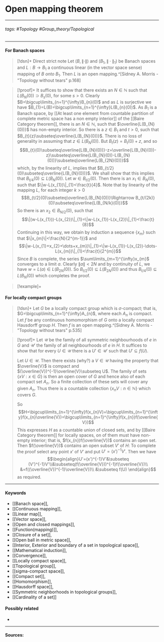# Open mapping theorem
***
###### tags: #Topology #Group_theory/Topological 
***
#### For Banach spaces
>[!dsn]+ Direct strict note
>Let $(B,\|\cdot\|)$ and $(B_{1},\|\cdot\|_{1})$ be Banach spaces and $L:B\to B_{1}$ a continuous linear (in the vector space sense) mapping of $B$ *onto* $B_{1}$. Then $L$ is an open mapping.^[Sidney A. Morris - "Topology without tears" p.168]

>[!proof]+
>It suffices to show that there exists an $N\in\mathbb{N}$ such that $L(B_{N}(0))\supset B_{s}(0)$, for some $s>0$.
>Clearly $B=\bigcup\limits_{n=1}^{\infty}B_{n}(0)$ and as $L$ is surjective we have $B_{1}=L(B)=\bigcup\limits_{n=1}^{\infty}L(B_{n}(0))$. 
>As $B_{1}$ is a Banach space, by [[At least one element from countable partition of complete metric space has a non empty interior]] of the [[Baire Category theorem]], there is an $N\in\mathbb{N}$, such that $\overline{L(B_{N}(0))}$ has non-empty interior.
>So there is a $z\in B_{1}$ and $t>0$, such that $B_{t}(z)\subseteq\overline{L(B_{N}(0))}$.
>There is no loss of generality in assuming that $z\in L(B_{N}(0))$.
>But $B_{t}(z)=B_{t}(0)+z$, and so
>$$B_{t}(0)\subseteq\overline{L(B_{N}(0))}-z=\overline{L(B_{N}(0))-z}\subseteq\overline{L(B_{N}(0))-L(B_{N}(0))}\subseteq\overline{L(B_{2N}(0))}$$
>which, by the linearity of $L$, implies that $B_{t/2}(0)\subseteq\overline{L(B_{N}(0))}$.
>We shall show that this implies that $B_{t/4}(0)\subseteq L(B_{N}(0))$.
>Let $w\in B_{t/2}(0)$. Then there is an $x_{1}\in B_{N}(0)$, such that $\|w-L(x_{1})\|_{1}<\frac{t}{4}$.
>Note that by linearity of the mapping $L$, for each integer $k>0$
>$$B_{t/2}(0)\subseteq\overline{L(B_{N}(0))}\Rightarrow B_{t/(2k)}(0)\subseteq\overline{L(B_{N/k}(0))}$$
>So there is an $x_{2}\in B_{N/2}(0)$, such that
>$$\|(w-L(x_{1}))-L(x_{2})\|_{1}=\|w-L(x_{1})-L(x_{2})\|_{1}<\frac{t}{8}$$
>Continuing in this way, we obtain by induction a sequence $\{x_{m}\}$ such that $\|x_{m}\|<\frac{N}{2^{m-1}}$ and
>$$\|w-L(x_{1}+x_{2}+\dots+x_{m})\|_{1}=\|w-L(x_{1})-L(x_{2})-\dots-L(x_{m})\|_{1}<\frac{t}{2^{m}}$$
>Since $B$ is complete, the series $\sum\limits_{m=1}^{\infty}x_{m}$ converges to a limit $a$.
>Clearly $\|a\|<2N$ and by continuity of $L$, we have $w=L(a)\in L(B_{2N}(0))$.
>So $B_{t/2}(0)\subseteq L(B_{2N}(0))$ and thus $B_{t/4}(0)\subseteq L(B_{N}(0))$ which completes the proof.

>[!example]+ 
>

#### For locally compact groups
>[!dsn]+
>Let $G$ be a locally compact group which is $\sigma$-compact; that is, $G=\bigcup\limits_{n=1}^{\infty}A_{n}$, where each $A_{n}$ is compact. Let $f$ be any continuous homomorphism of $G$ onto a locally compact Hausdorff group $H$. Then $f$ is an open mapping.^[Sidney A. Morris - "Topology without tears" p.535]

>[!proof]+
>Let $\mathcal{U}$ be the family of all symmetric neighbourhoods of $e$ in $G$ and $\mathcal{U}'$ the family of all neighbourhoods of $e$ in $H$. It suffices to show that for every $U\in\mathcal{U}$ there is a $U'\in\mathcal{U}'$ such that $U'\subseteq f(U)$.
>
>Let $U\in\mathcal{U}$. Then there exists (why?) a $V\in\mathcal{U}$ having the property that $\overline{V}$ is compact and $(\overline{V})^{-1}\overline{V}\subseteq U$. The family of sets $\{xV:x\in G\}$ is then an open cover of $G$ and hence also of each compact set $A_{n}$. So a finite collection of these sets will cover any given $A_{n}$. Thus there is a countable collection $\{x_{n}V:n\in\mathbb{N}\}$ which covers $G$.
>
>So
>$$H=\bigcup\limits_{n=1}^{\infty}f(x_{n}V)=\bigcup\limits_{n=1}^{\infty}f(x_{n}\overline{V})=\bigcup\limits_{n=1}^{\infty}f(x_{n})f(\overline{V})$$
>This expresses $H$ as a countable union of closed sets, and by [[Baire Category theorem]] for locally spaces, on of them must have non-empty interior; that is, $f(x_{n})f(\overline{V})$ contains an open set. Then $f(\overline{V})$ contains an open subset $V'$ of $H$:
>To complete the proof select any point $x'$ of $V'$ and put $U'=(x')^{-1}V'$. Then we have
>$$\begin{align}U'=(x')^{-1}V'&\subseteq (V')^{-1}V'\\&\subseteq(f(\overline{V}))^{-1}f(\overline{V})\\ &=f((\overline{V})^{-1}\overline{V})\\ &\subseteq f(U) \end{align}$$
>as required.


***
#### Keywords
- [[Banach space]],
- [[Continuous mapping]],
- [[Linear map]],
- [[Vector space]],
- [[Open and closed mappings]],
- [[Function(mapping)]],
- [[Closure of a set]],
- [[Open ball in metric space]],
- [[Interior, Exterior and boundary of a set in topological space]],
- [[Mathematical induction]],
- [[Convergence]],
- [[Locally compact space]],
- [[Topological group]],
- [[sigma-compact space]],
- [[Compact set]],
- [[Homomorphism]],
- [[Hausdorff space]],
- [[Symmetric neighborhoods in topological groups]],
- [[Cardinality of a set]]
#### Possibly related
- 
***
#### Sources: